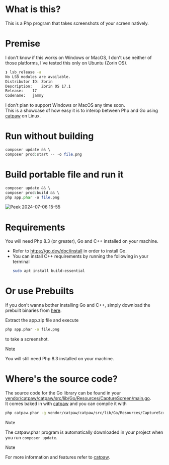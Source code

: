 # What is this?

This is a Php program that takes screenshots of your screen natively.

# Premise

I don't know if this works on Windows or MacOS, I don't use neither of those platforms, I've tested this only on Ubuntu (Zorin OS).

```sh
❯ lsb_release -a
No LSB modules are available.
Distributor ID:	Zorin
Description:	Zorin OS 17.1
Release:	17
Codename:	jammy
```

I don't plan to support Windows or MacOS any time soon.\
This is a showcase of how easy it is to interop between Php and Go using [catpaw](https://github.com/razshare/catpaw) on Linux.

# Run without building

```php
composer update && \
composer prod:start -- -o file.png
```

# Build portable file and run it

```php
composer update && \
composer prod:build && \
php app.phar -o file.png
```

![Peek 2024-07-06 15-55](https://github.com/razshare/catpaw-screenshot-showcase/assets/6891346/fe8272d8-5606-4125-978b-b9494324bbe7)

# Requirements

You will need Php 8.3 (or greater), Go and C++ installed on your machine.

- Refer to https://go.dev/doc/install in order to install Go.
- You can install C++ requirements by running the following in your terminal
  ```sh
  sudo apt install build-essential
  ```

# Or use Prebuilts

If you don't wanna bother installing Go and C++, simply download the prebuilt binaries from [here](https://github.com/razshare/catpaw-screenshot-showcase/releases).

Extract the app.zip file and execute

```sh
php app.phar -o file.png
```

to take a screenshot.

> [!NOTE]
> You will still need Php 8.3 installed on your machine.


# Where's the source code?

The source code for the Go library can be found in your [vendor/catpaw/catpaw/src/lib/Go/Resources/CaptureScreen/main.go](https://github.com/razshare/catpaw/blob/master/src/lib/Go/Resources/CaptureScreen/main.go).\
It comes baked in with [catpaw](https://github.com/razshare/catpaw) and you can compile it with

```sh
php catpaw.phar -g vendor/catpaw/catpaw/src/lib/Go/Resources/CaptureScreen/main.go
```

> [!NOTE]
> The catpaw.phar program is automatically downloaded in your project when you run `composer update`.

> [!NOTE]
> For more information and features refer to [catpaw](https://github.com/razshare/catpaw).
